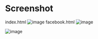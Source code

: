 # Screenshot
index.html
![image](https://user-images.githubusercontent.com/95701554/149658385-dbdf95e6-d3d3-4552-9fa5-dc41ab66072c.png)
facebook.html
![image](https://user-images.githubusercontent.com/95701554/149782535-0861fa1a-b718-43f6-9f7b-54665d3ee912.png)

![image](https://user-images.githubusercontent.com/95701554/149719080-a35e6872-cb1d-4659-a8e5-57f0558739ca.png)

